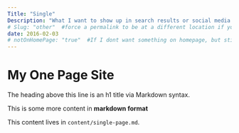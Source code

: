 ```yaml
---
Title: "Single"
Description: "What I want to show up in search results or social media here"
# Slug: "other"  #force a permalink to be at a different location if you want by using slug. (default is filename, e.g. single)
date: 2016-02-03
# notOnHomePage: "true"  #If I dont want something on homepage, but still on the site (when using for blog or otherwise)
---
```


# My One Page Site

The heading above this line is an h1 title via Markdown syntax.  

This is some more content in **markdown format**  

This content lives in `content/single-page.md`.
